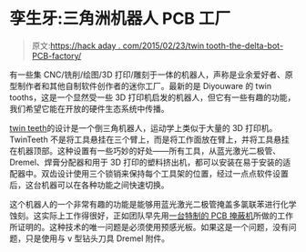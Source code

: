 # 孪生牙:三角洲机器人 PCB 工厂

> 原文:[https://hack aday . com/2015/02/23/twin tooth-the-delta-bot-PCB-factory/](https://hackaday.com/2015/02/23/twinteeth-the-delta-bot-pcb-factory/)

有一些集 CNC/铣削/绘图/3D 打印/雕刻于一体的机器人，声称是业余爱好者、原型制作者和其他自制软件创作者的迷你工厂。最新的是 Diyouware 的 twin tooths，这是一个显然受一些 3D 打印机启发的机器人，但它有一些有趣的功能，我们希望它能在开放的硬件生态系统中传播。

[twin teeth](http://www.diyouware.com/)的设计是一个倒三角机器人，运动学上类似于大量的 3D 打印机。TwinTeeth 不是将工具悬挂在三个臂上，而是将工作面放在臂上，并将工具悬挂在机器顶部。这种设置有一些巧妙的好处——所有工具，从蓝光激光二极管、Dremel、焊膏分配器和用于 3D 打印的塑料挤出机，都可以安装在易于安装的适配器中。双齿设计使用三个锁销来保持每个工具架的位置，经过一点点软件设置后，这台机器可以在各种功能之间快速切换。

这个机器人的一个非常有趣的功能是能够用蓝光激光二极管掩盖多氯联苯进行化学蚀刻。这实际上工作得很好，正如团队早先用[一台特制的 PCB 掩蔽机](http://hackaday.com/2014/02/03/laser-based-pcb-printer/)所做的工作所证明的。这种技术的唯一问题是必须使用预感光板。如果这是一个问题，没有问题，只是使用与 v 型钻头刀具 Dremel 附件。